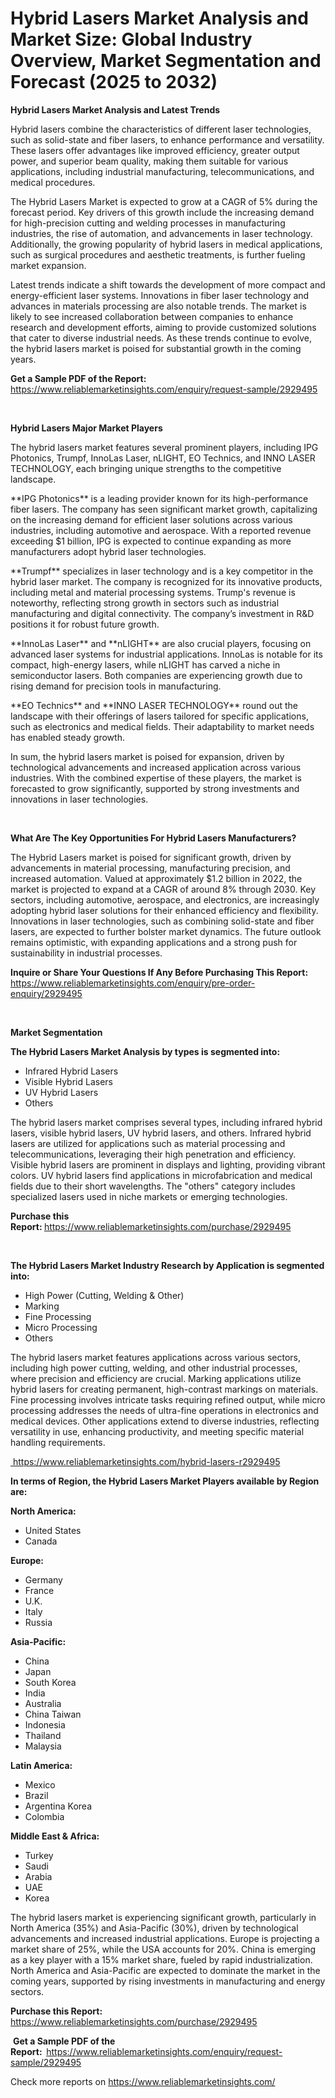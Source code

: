 <p><h1>Hybrid Lasers Market Analysis and Market Size: Global Industry Overview, Market Segmentation and Forecast (2025 to 2032)</h1></p><p><strong>Hybrid Lasers Market Analysis and Latest Trends</strong></p>
<p><p>Hybrid lasers combine the characteristics of different laser technologies, such as solid-state and fiber lasers, to enhance performance and versatility. These lasers offer advantages like improved efficiency, greater output power, and superior beam quality, making them suitable for various applications, including industrial manufacturing, telecommunications, and medical procedures.</p><p>The Hybrid Lasers Market is expected to grow at a CAGR of 5% during the forecast period. Key drivers of this growth include the increasing demand for high-precision cutting and welding processes in manufacturing industries, the rise of automation, and advancements in laser technology. Additionally, the growing popularity of hybrid lasers in medical applications, such as surgical procedures and aesthetic treatments, is further fueling market expansion.</p><p>Latest trends indicate a shift towards the development of more compact and energy-efficient laser systems. Innovations in fiber laser technology and advances in materials processing are also notable trends. The market is likely to see increased collaboration between companies to enhance research and development efforts, aiming to provide customized solutions that cater to diverse industrial needs. As these trends continue to evolve, the hybrid lasers market is poised for substantial growth in the coming years.</p></p>
<p><strong>Get a Sample PDF of the Report:&nbsp;</strong> <a href="https://www.reliablemarketinsights.com/enquiry/request-sample/2929495?utm_campaign=2199&utm_medium=2&utm_source=Github&utm_content=ia&utm_term=12032025&utm_id=hybrid-lasers">https://www.reliablemarketinsights.com/enquiry/request-sample/2929495</a></p>
<p>&nbsp;</p>
<p><strong>Hybrid Lasers Major Market Players</strong></p>
<p><p>The hybrid lasers market features several prominent players, including IPG Photonics, Trumpf, InnoLas Laser, nLIGHT, EO Technics, and INNO LASER TECHNOLOGY, each bringing unique strengths to the competitive landscape.</p><p>**IPG Photonics** is a leading provider known for its high-performance fiber lasers. The company has seen significant market growth, capitalizing on the increasing demand for efficient laser solutions across various industries, including automotive and aerospace. With a reported revenue exceeding $1 billion, IPG is expected to continue expanding as more manufacturers adopt hybrid laser technologies.</p><p>**Trumpf** specializes in laser technology and is a key competitor in the hybrid laser market. The company is recognized for its innovative products, including metal and material processing systems. Trump's revenue is noteworthy, reflecting strong growth in sectors such as industrial manufacturing and digital connectivity. The company’s investment in R&D positions it for robust future growth.</p><p>**InnoLas Laser** and **nLIGHT** are also crucial players, focusing on advanced laser systems for industrial applications. InnoLas is notable for its compact, high-energy lasers, while nLIGHT has carved a niche in semiconductor lasers. Both companies are experiencing growth due to rising demand for precision tools in manufacturing.</p><p>**EO Technics** and **INNO LASER TECHNOLOGY** round out the landscape with their offerings of lasers tailored for specific applications, such as electronics and medical fields. Their adaptability to market needs has enabled steady growth.</p><p>In sum, the hybrid lasers market is poised for expansion, driven by technological advancements and increased application across various industries. With the combined expertise of these players, the market is forecasted to grow significantly, supported by strong investments and innovations in laser technologies.</p></p>
<p>&nbsp;</p>
<p><strong>What Are The Key Opportunities For Hybrid Lasers Manufacturers?</strong></p>
<p><p>The Hybrid Lasers market is poised for significant growth, driven by advancements in material processing, manufacturing precision, and increased automation. Valued at approximately $1.2 billion in 2022, the market is projected to expand at a CAGR of around 8% through 2030. Key sectors, including automotive, aerospace, and electronics, are increasingly adopting hybrid laser solutions for their enhanced efficiency and flexibility. Innovations in laser technologies, such as combining solid-state and fiber lasers, are expected to further bolster market dynamics. The future outlook remains optimistic, with expanding applications and a strong push for sustainability in industrial processes.</p></p>
<p><strong>Inquire or Share Your Questions If Any Before Purchasing This Report:</strong> <a href="https://www.reliablemarketinsights.com/enquiry/pre-order-enquiry/2929495?utm_campaign=2199&utm_medium=2&utm_source=Github&utm_content=ia&utm_term=12032025&utm_id=hybrid-lasers">https://www.reliablemarketinsights.com/enquiry/pre-order-enquiry/2929495</a></p>
<p>&nbsp;</p>
<p><strong>Market Segmentation</strong></p>
<p><strong>The Hybrid Lasers Market Analysis by types is segmented into:</strong></p>
<p><ul><li>Infrared Hybrid Lasers</li><li>Visible Hybrid Lasers</li><li>UV Hybrid Lasers</li><li>Others</li></ul></p>
<p><p>The hybrid lasers market comprises several types, including infrared hybrid lasers, visible hybrid lasers, UV hybrid lasers, and others. Infrared hybrid lasers are utilized for applications such as material processing and telecommunications, leveraging their high penetration and efficiency. Visible hybrid lasers are prominent in displays and lighting, providing vibrant colors. UV hybrid lasers find applications in microfabrication and medical fields due to their short wavelengths. The "others" category includes specialized lasers used in niche markets or emerging technologies.</p></p>
<p><strong>Purchase this Report:&nbsp;</strong><a href="https://www.reliablemarketinsights.com/purchase/2929495?utm_campaign=2199&utm_medium=2&utm_source=Github&utm_content=ia&utm_term=12032025&utm_id=hybrid-lasers">https://www.reliablemarketinsights.com/purchase/2929495</a></p>
<p>&nbsp;</p>
<p><strong>The Hybrid Lasers Market Industry Research by Application is segmented into:</strong></p>
<p><ul><li>High Power (Cutting, Welding & Other)</li><li>Marking</li><li>Fine Processing</li><li>Micro Processing</li><li>Others</li></ul></p>
<p><p>The hybrid lasers market features applications across various sectors, including high power cutting, welding, and other industrial processes, where precision and efficiency are crucial. Marking applications utilize hybrid lasers for creating permanent, high-contrast markings on materials. Fine processing involves intricate tasks requiring refined output, while micro processing addresses the needs of ultra-fine operations in electronics and medical devices. Other applications extend to diverse industries, reflecting versatility in use, enhancing productivity, and meeting specific material handling requirements.</p></p>
<p><a href="https://www.reliablemarketinsights.com/hybrid-lasers-r2929495?utm_campaign=2199&utm_medium=2&utm_source=Github&utm_content=ia&utm_term=12032025&utm_id=hybrid-lasers">&nbsp;https://www.reliablemarketinsights.com/hybrid-lasers-r2929495</a></p>
<p><strong>In terms of Region, the Hybrid Lasers Market Players available by Region are:</strong></p>
<p>
    <p> <strong> North America: </strong>
        <ul>
            <li>United States</li>
            <li>Canada</li>
        </ul>
        </p> 
    <p> <strong> Europe: </strong>
        <ul>
            <li>Germany</li>
            <li>France</li>
            <li>U.K.</li>
            <li>Italy</li>
            <li>Russia</li>
        </ul>
        </p> 
    <p> <strong> Asia-Pacific: </strong>
        <ul>
            <li>China</li>
            <li>Japan</li>
            <li>South Korea</li>
            <li>India</li>
            <li>Australia</li>
            <li>China Taiwan</li>
            <li>Indonesia</li>
            <li>Thailand</li>
            <li>Malaysia</li>
        </ul>
        </p> 
    <p> <strong> Latin America: </strong>
        <ul>
            <li>Mexico</li>
            <li>Brazil</li>
            <li>Argentina Korea</li>
            <li>Colombia</li>
        </ul>
        </p> 
    <p> <strong> Middle East & Africa: </strong>
        <ul>
            <li>Turkey</li>
            <li>Saudi</li>
            <li>Arabia</li>
            <li>UAE</li>
            <li>Korea</li>
        </ul>
    </p>
    </p>
<p><p>The hybrid lasers market is experiencing significant growth, particularly in North America (35%) and Asia-Pacific (30%), driven by technological advancements and increased industrial applications. Europe is projecting a market share of 25%, while the USA accounts for 20%. China is emerging as a key player with a 15% market share, fueled by rapid industrialization. North America and Asia-Pacific are expected to dominate the market in the coming years, supported by rising investments in manufacturing and energy sectors.</p></p>
<p><strong>Purchase this Report: </strong><a href="https://www.reliablemarketinsights.com/purchase/2929495?utm_campaign=2199&utm_medium=2&utm_source=Github&utm_content=ia&utm_term=12032025&utm_id=hybrid-lasers">https://www.reliablemarketinsights.com/purchase/2929495</a></p>
<p>&nbsp;<strong>Get a Sample PDF of the Report:&nbsp;&nbsp;</strong><a href="https://www.reliablemarketinsights.com/enquiry/request-sample/2929495?utm_campaign=2199&utm_medium=2&utm_source=Github&utm_content=ia&utm_term=12032025&utm_id=hybrid-lasers">https://www.reliablemarketinsights.com/enquiry/request-sample/2929495</a></p>
<p><strong></strong></p>
<p>Check more reports on <a href="https://www.reliablemarketinsights.com/?utm_campaign=2199&utm_medium=2&utm_source=Github&utm_content=ia&utm_term=12032025&utm_id=hybrid-lasers">https://www.reliablemarketinsights.com/</a></p>